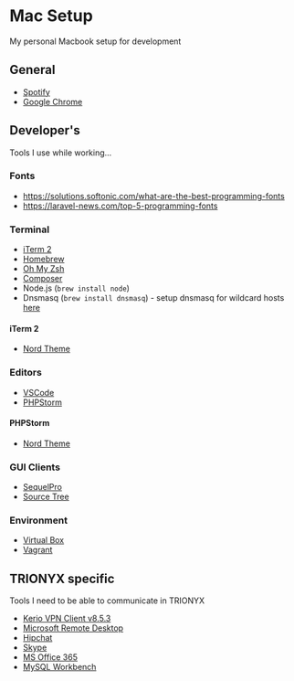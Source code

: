 # Mac Setup

My personal Macbook setup for development

## General

- [Spotify](https://www.spotify.com)
- [Google Chrome](https://www.google.com/chrome/index.html)

## Developer's

Tools I use while working...

### Fonts

- https://solutions.softonic.com/what-are-the-best-programming-fonts
- https://laravel-news.com/top-5-programming-fonts

### Terminal

- [iTerm 2](https://www.iterm2.com/)
- [Homebrew](https://brew.sh/)
- [Oh My Zsh](https://github.com/robbyrussell/oh-my-zsh)
- [Composer](https://getcomposer.org/)
- Node.js (`brew install node`)
- Dnsmasq (`brew install dnsmasq`) - setup dnsmasq for wildcard hosts [here](./dnsmasq-setup.md)

#### iTerm 2

- [Nord Theme](https://github.com/arcticicestudio/nord-iterm2)

### Editors

- [VSCode](https://code.visualstudio.com/)
- [PHPStorm](https://www.jetbrains.com/phpstorm/)

#### PHPStorm

- [Nord Theme](https://github.com/arcticicestudio/nord-intellij-idea-syntax)

### GUI Clients

- [SequelPro](https://www.sequelpro.com/)
- [Source Tree](https://www.sourcetreeapp.com/)

### Environment

- [Virtual Box](https://www.virtualbox.org/wiki/Downloads)
- [Vagrant](https://www.vagrantup.com/downloads.html)


## TRIONYX specific

Tools I need to be able to communicate in TRIONYX

- [Kerio VPN Client v8.5.3](http://cdn.kerio.com/dwn/control/control-8.5.3-3469/kerio-control-vpnclient-8.5.3-3469-mac.dmg)
- [Microsoft Remote Desktop](https://itunes.apple.com/us/app/microsoft-remote-desktop-8-0/id715768417?mt=12)
- [Hipchat](https://www.hipchat.com/downloads)
- [Skype](https://www.skype.com/en/get-skype/)
- [MS Office 365](https://www.office.com)
- [MySQL Workbench](https://dev.mysql.com/downloads/workbench/)
